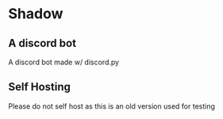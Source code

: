 # Shadow
## A discord bot

A discord bot made w/ discord.py 

## Self Hosting
Please do not self host as this is an old version used for testing 

